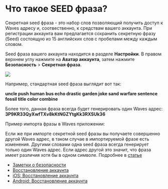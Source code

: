 # Что такое SEED фраза?

Секретная seed фраза - это набор слов позволяющий получить доступ к Waves адресу и, соотвественно, к средствам вашего аккаунта. При регистрации аккаунта вам предлагается сохранить секретную фразу (Seed) состоящую из 15 английских слов с пробелами между каждым словом.

Seed фраза вашего аккаунта находится в разделе **Настройки**.
В правом верхнем углу нажмите на **Аватар аккаунта**, затем нажмите **Безопасность** > **Секретная фраза**.

![](/_assets/advanced_features_001.png)

Например, стандартная seed фраза выглядит вот так:

**uncle push human bus echo drastic garden joke sand warfare sentence fossil title color combine**

Более того, данная фраза всегда будет генерировать один Waves адрес: **3P9KR33QyXwfTXv8kKtNGZYtgKk3RXSUk36**

Пример импорта фразы в Waves приложении:

Если же при импорте секретной seed фразы вы получаете совершенно другой Waves адрес, в таком случае в импортируемой фразе есть изменения. Другими словами одна seed фраза всегда генерирует только один Waves адрес. Если адрес другой это значит, что фраза имеет различия хотя бы в одном символе. Подробнее в [статье](/waves-client/frequently-asked-questions-faq/account-management/one-seed.md)

* [Заметки о безопасности](/overview/security-notes.md)
* [Восстановление аккаунта](/waves-client/account-management/restore-an-account.md)
* [iOS: Восстановление аккаунта](/waves-client/mobile-apps/iOS/account-management/restore-an-account.md)
* [Android: Восстановление аккаунта](/waves-client/mobile-apps/android/account-management/restore-an-account.md)
